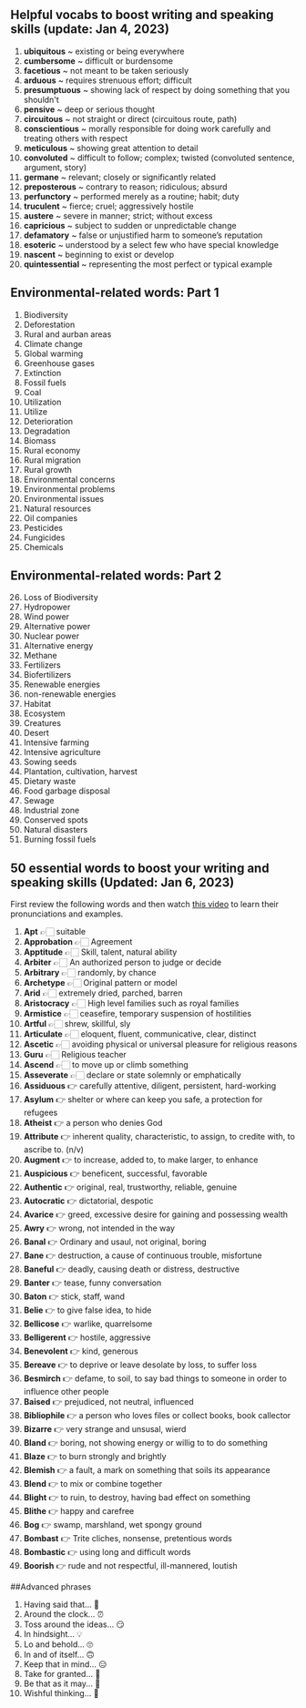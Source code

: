 ## Helpful vocabs to boost writing and speaking skills (update: Jan 4, 2023)

1. **ubiquitous** ~ existing or being everywhere
2. **cumbersome** ~ difficult or burdensome
3. **facetious** ~ not meant to be taken seriously
4. **arduous** ~ requires strenuous effort; difficult
5. **presumptuous** ~ showing lack of respect by doing something that you shouldn't
6. **pensive** ~ deep or serious thought
7. **circuitous** ~ not straight or direct (circuitous route, path)
8. **conscientious** ~ morally responsible for doing work carefully and treating others with respect
9. **meticulous** ~ showing great attention to detail
10. **convoluted** ~ difficult to follow; complex; twisted (convoluted sentence, argument, story)
11. **germane** ~ relevant; closely or significantly related 
12. **preposterous** ~ contrary to reason; ridiculous; absurd 
13. **perfunctory** ~ performed merely as a routine; habit; duty
14. **truculent** ~ fierce; cruel; aggressively hostile 
15. **austere** ~ severe in manner; strict; without excess
16. **capricious** ~ subject to sudden or unpredictable change
17. **defamatory** ~ false or unjustified harm to someone’s reputation 
18. **esoteric** ~ understood by a select few who have special knowledge 
19. **nascent** ~ beginning to exist or develop 
20. **quintessential** ~ representing the most perfect or typical example


## Environmental-related words: Part 1

1. Biodiversity
2. Deforestation
3. Rural and aurban areas
4. Climate change
5. Global warming
6. Greenhouse gases
7. Extinction
8. Fossil fuels 
9. Coal
10. Utilization
11. Utilize
12. Deterioration
13. Degradation
14. Biomass
15. Rural economy
16. Rural migration
17. Rural growth
18. Environmental concerns
19. Environmental problems
20. Environmental issues
21. Natural resources
22. Oil companies
23. Pesticides
24. Fungicides
25. Chemicals

## Environmental-related words: Part 2

26. Loss of Biodiversity
27. Hydropower
28. Wind power
29. Alternative power
30. Nuclear power
31. Alternative energy
32. Methane 
33. Fertilizers
34. Biofertilizers 
35. Renewable energies
36. non-renewable energies
37. Habitat
38. Ecosystem
39. Creatures
40. Desert
41. Intensive farming
42. Intensive agriculture
43. Sowing seeds
44. Plantation, cultivation, harvest
45. Dietary waste
46. Food garbage disposal
47. Sewage
48. Industrial zone
49. Conserved spots
50. Natural disasters
51. Burning fossil fuels

## 50 essential words to boost your writing and speaking skills (Updated: Jan 6, 2023)
First review the following words and then watch [this video](https://www.youtube.com/watch?v=SYH213RXWzQ) to learn their pronunciations and examples. 

1. **Apt** 👉🏻 suitable
2. **Approbation** 👉🏻 Agreement
3. **Apptitude** 👉🏻 Skill, talent, natural ability 
4. **Arbiter** 👉🏻 An authorized person to judge or decide
5. **Arbitrary** 👉🏻 randomly, by chance
6. **Archetype** 👉🏻 Original pattern or model
7. **Arid** 👉🏻 extremely dried, parched, barren
8. **Aristocracy** 👉🏻 High level families such as royal families
9. **Armistice** 👉🏻 ceasefire, temporary suspension of hostilities
10. **Artful** 👉🏻 shrew, skillful, sly
11. **Articulate** 👉🏻 eloquent, fluent, communicative, clear, distinct
12. **Ascetic** 👉🏻 avoiding physical or universal pleasure for religious reasons
13. **Guru** 👉🏻 Religious teacher
14. **Ascend** 👉🏻 to move up or climb something
15. **Asseverate** 👉🏻 declare or state solemnly or emphatically
16. **Assiduous** 👉 carefully attentive, diligent, persistent, hard-working
17. **Asylum** 👉 shelter or where can keep you safe, a protection for refugees
18. **Atheist** 👉 a person who denies God
19. **Attribute** 👉 inherent quality, characteristic, to assign, to credite with, to ascribe to. (n/v)
20. **Augment** 👉 to increase, added to, to make larger, to enhance
21. **Auspicious** 👉 beneficent, successful, favorable
22. **Authentic** 👉 original, real, trustworthy, reliable, genuine 
23. **Autocratic** 👉 dictatorial, despotic
24. **Avarice** 👉 greed, excessive desire for gaining and possessing wealth
25. **Awry** 👉 wrong, not intended in the way
26. **Banal** 👉 Ordinary and usaul, not original, boring
27. **Bane** 👉 destruction, a cause of continuous trouble, misfortune
28. **Baneful** 👉 deadly, causing death or distress, destructive
29. **Banter** 👉 tease, funny conversation
30. **Baton** 👉 stick, staff, wand
31. **Belie** 👉 to give false idea, to hide
32. **Bellicose** 👉 warlike, quarrelsome 
33. **Belligerent** 👉 hostile, aggressive 
34. **Benevolent** 👉 kind, generous
35. **Bereave** 👉 to deprive or leave desolate by loss, to suffer loss
36. **Besmirch** 👉 defame, to soil, to say bad things to someone in order to influence other people
37. **Baised** 👉 prejudiced, not neutral, influenced
38. **Bibliophile** 👉 a person who loves files or collect books, book callector
39. **Bizarre** 👉 very strange and unsusal, wierd 
40. **Bland** 👉 boring, not showing energy or willig to to do something
41. **Blaze** 👉 to burn strongly and brightly
42. **Blemish** 👉 a fault, a mark on something that soils its appearance
43. **Blend** 👉 to mix or combine together
44. **Blight** 👉 to ruin, to destroy, having bad effect on something
45. **Blithe** 👉 happy and carefree
46. **Bog** 👉 swamp, marshland, wet spongy ground
47. **Bombast** 👉 Trite cliches, nonsense, pretentious words
48. **Bombastic** 👉 using long and difficult words
49. **Boorish** 👉 rude and not respectful, ill-mannered, loutish


##Advanced phrases
1. Having said that... 👀
2. Around the clock... ⏰
3. Toss around the ideas... 😏
4. In hindsight... 💡
5. Lo and behold... 🙄
6. In and of itself... 🙃
7. Keep that in mind... 😑
8. Take for granted... 🤔
9. Be that as it may... 🐳
10. Wishful thinking... 🦈
